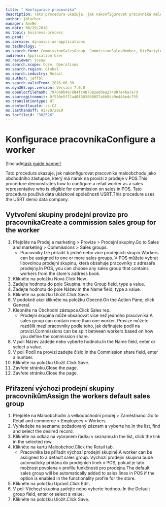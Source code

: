 ```yaml
---
title: " Konfigurace pracovníka"
description: Tato procedura ukazuje, jak nakonfigurovat pracovníka maloobchodu jako obchodního zástupce, který má nárok na provizi z prodeje v POS.
author: jblucher
manager: AnnBe
ms.date: 08/29/2018
ms.topic: business-process
ms.prod: ''
ms.service: dynamics-ax-applications
ms.technology: ''
ms.search.form: CommissionSalesGroup, CommissionSalesMember, DirPartyLookup, HcmWorker
audience: Application User
ms.reviewer: josaw
ms.search.scope: Core, Operations
ms.search.region: Global
ms.search.industry: Retail
ms.author: jeffbl
ms.search.validFrom: 2016-06-30
ms.dyn365.ops.version: Version 7.0.0
ms.openlocfilehash: 797640b487884fc487582addea274007e4ba7a7d
ms.sourcegitcommit: 0f530e5f72a40f383868957a6b5cb0e446e4c795
ms.translationtype: HT
ms.contentlocale: cs-CZ
ms.lasthandoff: 01/29/2019
ms.locfileid: "362526"
---
```

# <a name="configure-a-worker"></a><span data-ttu-id="6b262-103"> Konfigurace pracovníka</span><span class="sxs-lookup"><span data-stu-id="6b262-103">Configure a worker</span></span>

[!include[task guide banner](../includes/task-guide-banner.md)]

<span data-ttu-id="6b262-104">Tato procedura ukazuje, jak nakonfigurovat pracovníka maloobchodu jako obchodního zástupce, který má nárok na provizi z prodeje v POS.</span><span class="sxs-lookup"><span data-stu-id="6b262-104">This procedure demonstrates how to configure a retail worker as a sales representative who is eligible for commission on sales in POS.</span></span> <span data-ttu-id="6b262-105">Tato procedura používá data ukázkové společnosti USRT.</span><span class="sxs-lookup"><span data-stu-id="6b262-105">This procedure uses the USRT demo data company.</span></span>


## <a name="create-a-commission-sales-group-for-the-worker"></a><span data-ttu-id="6b262-106">Vytvoření skupiny prodejní provize pro pracovníka</span><span class="sxs-lookup"><span data-stu-id="6b262-106">Create a commission sales group for the worker</span></span>
1. <span data-ttu-id="6b262-107">Přejděte na Prodej a marketing > Provize > Prodejní skupiny.</span><span class="sxs-lookup"><span data-stu-id="6b262-107">Go to Sales and marketing > Commissions > Sales groups.</span></span>
    * <span data-ttu-id="6b262-108">Pracovníky lze přiřadit k jedné nebo více prodejních skupin.</span><span class="sxs-lookup"><span data-stu-id="6b262-108">Workers can be assigned to one or more sales groups.</span></span> <span data-ttu-id="6b262-109">V POS můžete vybrat libovolnou prodejní skupinu, která obsahuje pracovníky z adresáře prodejny.</span><span class="sxs-lookup"><span data-stu-id="6b262-109">In POS, you can choose any sales group that contains workers from the store's address book.</span></span>  
2. <span data-ttu-id="6b262-110">Klikněte na položku Nová.</span><span class="sxs-lookup"><span data-stu-id="6b262-110">Click New.</span></span>
3. <span data-ttu-id="6b262-111">Zadejte hodnotu do pole Skupina.</span><span class="sxs-lookup"><span data-stu-id="6b262-111">In the Group field, type a value.</span></span>
4. <span data-ttu-id="6b262-112">Zadejte hodnotu do pole Název.</span><span class="sxs-lookup"><span data-stu-id="6b262-112">In the Name field, type a value.</span></span>
5. <span data-ttu-id="6b262-113">Klikněte na položku Uložit.</span><span class="sxs-lookup"><span data-stu-id="6b262-113">Click Save.</span></span>
6. <span data-ttu-id="6b262-114">V podokně akcí klikněte na položku Obecné.</span><span class="sxs-lookup"><span data-stu-id="6b262-114">On the Action Pane, click General.</span></span>
7. <span data-ttu-id="6b262-115">Klepněte na Obchodní zástupce.</span><span class="sxs-lookup"><span data-stu-id="6b262-115">Click Sales rep.</span></span>
    * <span data-ttu-id="6b262-116">Prodejní skupina může obsahovat více než jednoho pracovníka.</span><span class="sxs-lookup"><span data-stu-id="6b262-116">A sales group can contain more than one worker.</span></span> <span data-ttu-id="6b262-117">Provize můžete rozdělit mezi pracovníky podle toho, jak definujete podíl na provizi.</span><span class="sxs-lookup"><span data-stu-id="6b262-117">Commissions can be split between workers based on how you define the commission share.</span></span>  
8. <span data-ttu-id="6b262-118">V poli Název zadejte nebo vyberte hodnotu.</span><span class="sxs-lookup"><span data-stu-id="6b262-118">In the Name field, enter or select a value.</span></span>
9. <span data-ttu-id="6b262-119">V poli Podíl na provizi zadejte číslo.</span><span class="sxs-lookup"><span data-stu-id="6b262-119">In the Commission share field, enter a number.</span></span>
10. <span data-ttu-id="6b262-120">Klikněte na položku Uložit.</span><span class="sxs-lookup"><span data-stu-id="6b262-120">Click Save.</span></span>
11. <span data-ttu-id="6b262-121">Zavřete stránku.</span><span class="sxs-lookup"><span data-stu-id="6b262-121">Close the page.</span></span>
12. <span data-ttu-id="6b262-122">Zavřete stránku.</span><span class="sxs-lookup"><span data-stu-id="6b262-122">Close the page.</span></span>

## <a name="assign-the-workers-default-sales-group"></a><span data-ttu-id="6b262-123">Přiřazení výchozí prodejní skupiny pracovníkům</span><span class="sxs-lookup"><span data-stu-id="6b262-123">Assign the workers default sales group</span></span>
1. <span data-ttu-id="6b262-124">Přejděte na Maloobchodní a velkoobchodní prodej > Zaměstnanci.</span><span class="sxs-lookup"><span data-stu-id="6b262-124">Go to Retail and commerce > Employees > Workers.</span></span>
2. <span data-ttu-id="6b262-125">Vyhledejte na seznamu požadovaný záznam a vyberte ho.</span><span class="sxs-lookup"><span data-stu-id="6b262-125">In the list, find and select the desired record.</span></span>
3. <span data-ttu-id="6b262-126">Klikněte na odkaz na vybraném řádku v seznamu.</span><span class="sxs-lookup"><span data-stu-id="6b262-126">In the list, click the link in the selected row.</span></span>
4. <span data-ttu-id="6b262-127">Klikněte na kartu Maloobchod.</span><span class="sxs-lookup"><span data-stu-id="6b262-127">Click the Retail tab.</span></span>
    * <span data-ttu-id="6b262-128">Pracovníka lze přiřadit výchozí prodejní skupině.</span><span class="sxs-lookup"><span data-stu-id="6b262-128">A worker can be assigned to a default sales group.</span></span> <span data-ttu-id="6b262-129">Výchozí prodejní skupina bude automaticky přidána do prodejních linek v POS, pokud je tato možnost povolena v profilu funkčnosti pro prodejnu.</span><span class="sxs-lookup"><span data-stu-id="6b262-129">The default sales group will be automatically added to sales lines in POS if the option is enabled in the functionality profile for the store.</span></span>  
5. <span data-ttu-id="6b262-130">Klikněte na položku Upravit.</span><span class="sxs-lookup"><span data-stu-id="6b262-130">Click Edit.</span></span>
6. <span data-ttu-id="6b262-131">V poli Výchozí skupina zadejte nebo vyberte hodnotu.</span><span class="sxs-lookup"><span data-stu-id="6b262-131">In the Default group field, enter or select a value.</span></span>
7. <span data-ttu-id="6b262-132">Klikněte na položku Uložit.</span><span class="sxs-lookup"><span data-stu-id="6b262-132">Click Save.</span></span>

